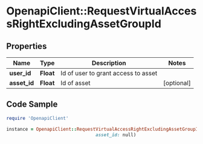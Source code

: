 # OpenapiClient::RequestVirtualAccessRightExcludingAssetGroupId

## Properties

Name | Type | Description | Notes
------------ | ------------- | ------------- | -------------
**user_id** | **Float** | Id of user to grant access to asset | 
**asset_id** | **Float** | Id of asset | [optional] 

## Code Sample

```ruby
require 'OpenapiClient'

instance = OpenapiClient::RequestVirtualAccessRightExcludingAssetGroupId.new(user_id: null,
                                 asset_id: null)
```


